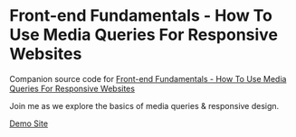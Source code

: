 # Front-end Fundamentals - How To Use Media Queries For Responsive Websites

Companion source code for [Front-end Fundamentals - How To Use Media Queries For Responsive Websites](https://www.youtube.com/watch?v=89etNIZzn5g)

Join me as we explore the basics of media queries & responsive design.

[Demo Site](http://code.veryaustin.com/tutorials/front-end-fundamentals/media-queries/)
